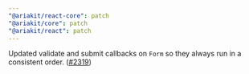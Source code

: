 ```yaml
---
"@ariakit/react-core": patch
"@ariakit/core": patch
"@ariakit/react": patch
---
```


Updated validate and submit callbacks on `Form` so they always run in a consistent order. ([#2319](https://github.com/ariakit/ariakit/pull/2319))
